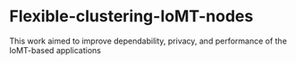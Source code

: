 # Flexible-clustering-IoMT-nodes
This work aimed to improve dependability, privacy, and performance of the IoMT-based applications
